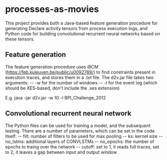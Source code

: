 # processes-as-movies

This project provides both a Java-based feature generation procedure for generating Declare activity tensors from process execution logs, and Python code for building convolutional recurrent neural networks based on these tensors. 

## Feature generation
The feature generation procedure uses iBCM (https://feb.kuleuven.be/public/u0092789/) to find constraints present in execution traces, and stores them in a .txt file.
The d2v.jar file takes two arguments:
-- -w for the number of windows
-- -l for the event log (which should be XES-based, don't include the .xes extension)

E.g. java -jar d2v.jar -w 10 -l BPI_Challenge_2012

## Convolutional recurrent neural network
The Python files can be used for training a model, and the subsequent testing. There are a number of parameters, which can be set in the code itself:
-- filt: number of filters to be used for max pooling
-- ks: kernel size
-- no_lstms: additional layers of CONVLSTMs
-- no_epochs: the number of epochs to traing over the network
-- cutoff: set to 1, it reads full traces, set to 2, it leaves a gap between input and output window
